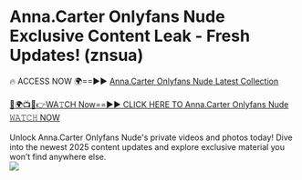 # Anna.Carter Onlyfans Nude Exclusive Content Leak - Fresh Updates! (znsua)

🔥 ACCESS NOW 🌍==►► <a href="https://tinyurl.com/2mz8nhtm" rel="nofollow">Anna.Carter Onlyfans Nude Latest Collection</a>
<br><br>
[🔴🌍📺📱👉WA𝚃CH Now==►► CLICK HERE TO Anna.Carter Onlyfans Nude 𝚆𝙰𝚃𝙲𝙷 NOW](https://tinyurl.com/2mz8nhtm)
<br><br>
Unlock Anna.Carter Onlyfans Nude's private videos and photos today! Dive into the newest 2025 content updates and explore exclusive material you won’t find anywhere else.
<br>
<a href="https://tinyurl.com/2mz8nhtm" rel="nofollow" data-target="animated-image.originalLink"><img src="https://camo.githubusercontent.com/8a4f000d20f83aca3bf7ec5f350d767afa0574a8a352519fd8cfa583a6f93a33/68747470733a2f2f692e696d6775722e636f6d2f644a486b345a712e676966" data-canonical-src="https://i.imgur.com/dJHk4Zq.gif" style="max-width: 100%; display: inline-block;" data-target="animated-image.originalImage"></a>
<br>
